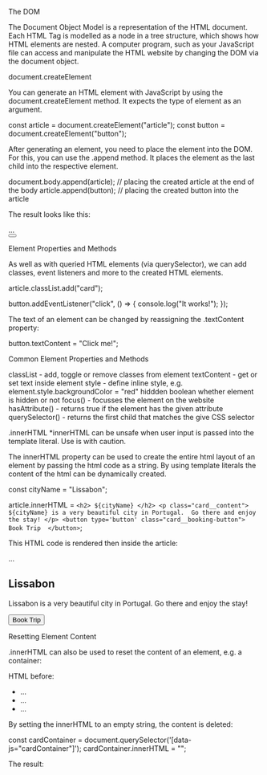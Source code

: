 The DOM

The Document Object Model is a representation of the HTML document. Each HTML Tag is modelled as a node in a tree structure, which shows how HTML elements are nested. A computer program, such as your JavaScript file can access and manipulate the HTML website by changing the DOM via the document object.

document.createElement

You can generate an HTML element with JavaScript by using the document.createElement method. It expects the type of element as an argument.

const article = document.createElement("article");
const button = document.createElement("button");

After generating an element, you need to place the element into the DOM. For this, you can use the .append method. It places the element as the last child into the respective element.

document.body.append(article); 
// placing the created article at the end of the body
article.append(button); 
// placing the created button into the article

The result looks like this:

<body>
  ...
  <article>
    <button></button>
  </article>
</body>

Element Properties and Methods

As well as with queried HTML elements (via querySelector), we can add classes, event listeners and more to the created HTML elements.

article.classList.add("card");

button.addEventListener("click", () => {
  console.log("It works!");
});

The text of an element can be changed by reassigning the .textContent property:

button.textContent = "Click me!";

Common Element Properties and Methods

classList - add, toggle or remove classes from element
textContent - get or set text inside element
style - define inline  style, e.g. element.style.backgroundColor = "red"
hiddden boolean whether element is hidden or not
focus() - focusses the element on the website
hasAttribute() - returns true if the element has the given attribute
querySelector() - returns the first child that matches the give CSS selector

.innerHTML
*innerHTML can be unsafe when user input is passed into the template literal. Use is with caution.

The innerHTML property can be used to create the entire html layout of an element by passing the html code as a string. By using template literals the content of the html can be dynamically created.

const cityName = "Lissabon";

article.innerHTML = `
	<h2> ${cityName} </h2>
	<p class="card__content">
		${cityName} is a very beautiful city in Portugal. 
		Go there and enjoy the stay!
	</p>
	<button type='button' class="card__booking-button"> 
		Book Trip 
	</button>
`;

This HTML code is rendered then inside the article:

<body>
  ...
  <article>
    <h2>Lissabon</h2>
    <p class="card__content">
      Lissabon is a very beautiful city in Portugal. Go there and enjoy the
      stay!
    </p>
    <button type="button" class="card__booking-button">Book Trip</button>
  </article>
</body>

Resetting Element Content

.innerHTML can also be used to reset the content of an element, e.g. a container:

HTML before:

<ul data-js="cardContainer">
  <li class="card">...</li>
  <li class="card">...</li>
  <li class="card">...</li>
</ul>

By setting the innerHTML to an empty string, the content is deleted:

const cardContainer = document.querySelector('[data-js="cardContainer"]');
cardContainer.innerHTML = "";

The result:

<ul data-js="cardContainer"></ul>